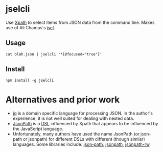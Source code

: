 # jselcli

Use [Xpath](https://www.w3.org/TR/1999/REC-xpath-19991116/) to select items from JSON data from the command line.
Makes use of Ali Chamas's [jsel](https://github.com/dragonworx/jsel).

## Usage

```
cat blah.json | jselcli '*[@focused="true"]'
```

## Install
```
npm install -g jselcli
```

# Alternatives and prior work

* [jq](https://stedolan.github.io/jq/) is a domain specific language for processing JSON. In the author's experience, it is not well suited for dealing with nested data.
* [JsonPath](https://github.com/json-path/JsonPath) is a [DSL](https://en.wikipedia.org/wiki/Domain-specific_language) influenced by Xpath that appears to be influenced by the JavaScript language. 
* Unfortunately, many authors have used the name JsonPath (or json-path or jsonpath) for different DSLs with different (though similar) languages. Some libraries include: [json-path](https://github.com/flitbit/json-path), [jsonpath](https://github.com/NodePrime/jsonpath), [jsonpath-rw](https://github.com/kennknowles/python-jsonpath-rw).
